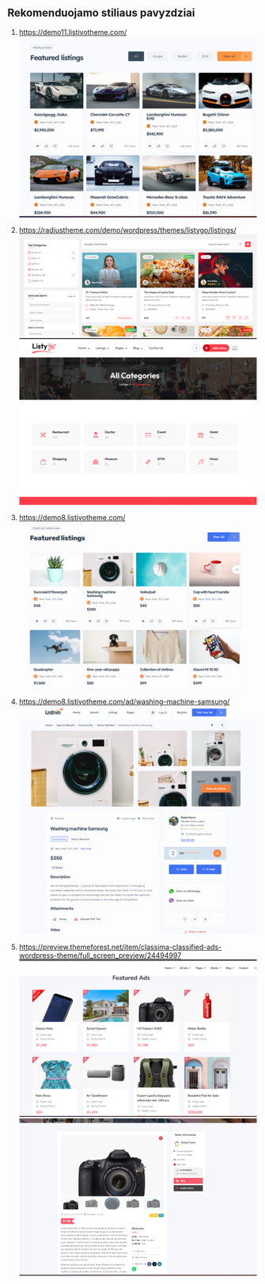 ## Rekomenduojamo stiliaus pavyzdziai

1. https://demo11.listivotheme.com/ ![](assets/2024-04-02-08-38-53.png)

2. https://radiustheme.com/demo/wordpress/themes/listygo/listings/ ![](assets/2024-04-02-08-41-53.png) ![](assets/2024-04-02-08-42-33.png)

3. https://demo8.listivotheme.com/ ![](assets/2024-04-02-08-44-04.png)

4. https://demo8.listivotheme.com/ad/washing-machine-samsung/ ![](assets/2024-04-02-08-44-41.png)

5. https://preview.themeforest.net/item/classima-classified-ads-wordpress-theme/full_screen_preview/24494997 ![](assets/2024-04-02-08-55-44.png) ![](assets/2024-04-02-08-56-25.png)
